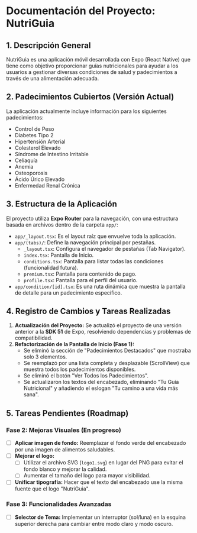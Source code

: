 # Documentación del Proyecto: NutriGuia

## 1. Descripción General

NutriGuia es una aplicación móvil desarrollada con Expo (React Native) que tiene como objetivo proporcionar guías nutricionales para ayudar a los usuarios a gestionar diversas condiciones de salud y padecimientos a través de una alimentación adecuada.

## 2. Padecimientos Cubiertos (Versión Actual)

La aplicación actualmente incluye información para los siguientes padecimientos:

*   Control de Peso
*   Diabetes Tipo 2
*   Hipertensión Arterial
*   Colesterol Elevado
*   Síndrome de Intestino Irritable
*   Celiaquía
*   Anemia
*   Osteoporosis
*   Ácido Úrico Elevado
*   Enfermedad Renal Crónica

## 3. Estructura de la Aplicación

El proyecto utiliza **Expo Router** para la navegación, con una estructura basada en archivos dentro de la carpeta `app/`:

*   `app/_layout.tsx`: Es el layout raíz que envuelve toda la aplicación.
*   `app/(tabs)/`: Define la navegación principal por pestañas.
    *   `_layout.tsx`: Configura el navegador de pestañas (Tab Navigator).
    *   `index.tsx`: Pantalla de Inicio.
    *   `conditions.tsx`: Pantalla para listar todas las condiciones (funcionalidad futura).
    *   `premium.tsx`: Pantalla para contenido de pago.
    *   `profile.tsx`: Pantalla para el perfil del usuario.
*   `app/condition/[id].tsx`: Es una ruta dinámica que muestra la pantalla de detalle para un padecimiento específico.

## 4. Registro de Cambios y Tareas Realizadas

1.  **Actualización del Proyecto:** Se actualizó el proyecto de una versión anterior a la **SDK 51** de Expo, resolviendo dependencias y problemas de compatibilidad.
2.  **Refactorización de la Pantalla de Inicio (Fase 1):**
    *   Se eliminó la sección de "Padecimientos Destacados" que mostraba solo 3 elementos.
    *   Se reemplazó por una lista completa y desplazable (ScrollView) que muestra todos los padecimientos disponibles.
    *   Se eliminó el botón "Ver Todos los Padecimientos".
    *   Se actualizaron los textos del encabezado, eliminando "Tu Guía Nutricional" y añadiendo el eslogan "Tu camino a una vida más sana".

## 5. Tareas Pendientes (Roadmap)

### Fase 2: Mejoras Visuales (En progreso)

*   [ ] **Aplicar imagen de fondo:** Reemplazar el fondo verde del encabezado por una imagen de alimentos saludables.
*   [ ] **Mejorar el logo:**
    *   [ ] Utilizar el archivo SVG (`logo1.svg`) en lugar del PNG para evitar el fondo blanco y mejorar la calidad.
    *   [ ] Aumentar el tamaño del logo para mayor visibilidad.
*   [ ] **Unificar tipografía:** Hacer que el texto del encabezado use la misma fuente que el logo "NutriGuia".

### Fase 3: Funcionalidades Avanzadas

*   [ ] **Selector de Tema:** Implementar un interruptor (sol/luna) en la esquina superior derecha para cambiar entre modo claro y modo oscuro.
